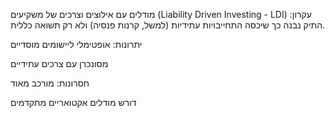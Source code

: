 מודלים עם אילוצים וצרכים של משקיעים (Liability Driven Investing - LDI)
עקרון:
התיק נבנה כך שיכסה התחייבויות עתידיות (למשל, קרנות פנסיה) ולא רק תשואה כללית.

יתרונות:
אופטימלי ליישומים מוסדיים

מסונכרן עם צרכים עתידיים

חסרונות:
מורכב מאוד

דורש מודלים אקטואריים מתקדמים